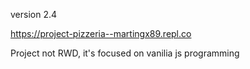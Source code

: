 version 2.4

https://project-pizzeria--martingx89.repl.co

Project not RWD, it's focused on vanilia js programming
